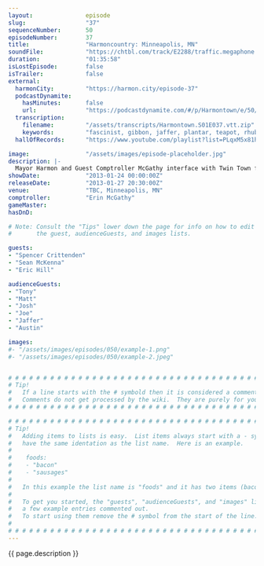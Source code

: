 ```yaml
---
layout:               episode
slug:                 "37"
sequenceNumber:       50
episodeNumber:        37
title:                "Harmoncountry: Minneapolis, MN"
soundFile:            "https://chtbl.com/track/E2288/traffic.megaphone.fm/STA7331800635.mp3?updated=1554336971"
duration:             "01:35:58"
isLostEpisode:        false
isTrailer:            false
external:
  harmonCity:         "https://harmon.city/episode-37"
  podcastDynamite:
    hasMinutes:       false
    url:              "https://podcastdynamite.com/#/p/Harmontown/e/50/37"
  transcription:
    filename:         "/assets/transcripts/Harmontown.S01E037.vtt.zip"
    keywords:         "fascinist, gibbon, jaffer, plantar, teapot, rhubarb, dingos, wobegon, garrison, keeler, minneapolis, tendon, casserole, gong, surfer, abbott, arnold, tentacle, scorching, blob, owl, josh, gotham"
  hallOfRecords:      "https://www.youtube.com/playlist?list=PLqxM5x81hNOY-kxN3QSR5OPJEHQAE0Qyv"

image:                "/assets/images/episode-placeholder.jpg"
description: |-
  Mayor Harmon and Guest Comptroller McGathy interface with Twin Town from injured tendon to badly placed sound effect. Former Dead Alewives member Sean McKenna raps. Joyfully unedited episode.
showDate:             "2013-01-24 00:00:00Z"
releaseDate:          "2013-01-27 20:30:00Z"
venue:                "TBC, Minneapolis, MN"
comptroller:          "Erin McGathy"
gameMaster:           
hasDnD:               

# Note: Consult the "Tips" lower down the page for info on how to edit
#       the guest, audienceGuests, and images lists.

guests:
- "Spencer Crittenden"
- "Sean McKenna"
- "Eric Hill"

audienceGuests:
- "Tony"
- "Matt"
- "Josh"
- "Joe"
- "Jaffer"
- "Austin"

images:
#- "/assets/images/episodes/050/example-1.png"
#- "/assets/images/episodes/050/example-2.jpeg"


# # # # # # # # # # # # # # # # # # # # # # # # # # # # # # # # # # # # # # # # # # # # #
# Tip!
#   If a line starts with the # symbold then it is considered a comment.
#   Comments do not get processed by the wiki.  They are purely for your information.
# # # # # # # # # # # # # # # # # # # # # # # # # # # # # # # # # # # # # # # # # # # # #

# # # # # # # # # # # # # # # # # # # # # # # # # # # # # # # # # # # # # # # # # # # # #
# Tip!
#   Adding items to lists is easy.  List items always start with a - symbol and have
#   have the same identation as the list name.  Here is an example.
#
#    foods:
#    - "bacon"
#    - "sausages"
#
#   In this example the list name is "foods" and it has two items (bacon, and sausages).
#
#   To get you started, the "guests", "audienceGuests", and "images" lists below have
#   a few example entries commented out.
#   To start using them remove the # symbol from the start of the line.
#
# # # # # # # # # # # # # # # # # # # # # # # # # # # # # # # # # # # # # # # # # # # # #
---
```


<!-- The episode description will be rendered here -->
{{ page.description }}

<!-- Add your content BELOW here -->
<!-- vvvvvvvvvvvvvvvvvvvvvvvvvvv -->




<!-- ^^^^^^^^^^^^^^^^^^^^^^^^^^^ -->
<!-- Add your content ABOVE here -->

<!-- The episode gallery will be rendered here -->